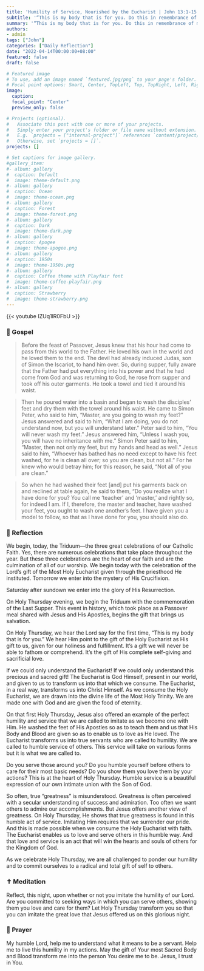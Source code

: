 ```yaml
---
title: 'Humility of Service, Nourished by the Eucharist | John 13:1-15'
subtitle: '“This is my body that is for you. Do this in remembrance of me.”  1 Cor. 11:24'
summary: '“This is my body that is for you. Do this in remembrance of me.”  1 Cor. 11:24'
authors:
- admin
tags: ["John"]
categories: ["Daily Reflection"]
date: "2022-04-14T00:00:00+08:00"
featured: false
draft: false

# Featured image
# To use, add an image named `featured.jpg/png` to your page's folder.
# Focal point options: Smart, Center, TopLeft, Top, TopRight, Left, Right, BottomLeft, Bottom, BottomRight
image:
  caption:
  focal_point: "Center"
  preview_only: false

# Projects (optional).
#   Associate this post with one or more of your projects.
#   Simply enter your project's folder or file name without extension.
#   E.g. `projects = ["internal-project"]` references `content/project/deep-learning/index.md`.
#   Otherwise, set `projects = []`.
projects: []

# Set captions for image gallery.
#gallery_item:
#- album: gallery
#  caption: Default
#  image: theme-default.png
#- album: gallery
#  caption: Ocean
#  image: theme-ocean.png
#- album: gallery
#  caption: Forest
#  image: theme-forest.png
#- album: gallery
#  caption: Dark
#  image: theme-dark.png
#- album: gallery
#  caption: Apogee
#  image: theme-apogee.png
#- album: gallery
#  caption: 1950s
#  image: theme-1950s.png
#- album: gallery
#  caption: Coffee theme with Playfair font
#  image: theme-coffee-playfair.png
#- album: gallery
#  caption: Strawberry
#  image: theme-strawberry.png
---
```


{{< youtube IZUq1lR0FbU >}}

### :love_letter: Gospel
> Before the feast of Passover, Jesus knew that his hour had come to pass from this world to the Father. He loved his own in the world and he loved them to the end. The devil had already induced Judas, son of Simon the Iscariot, to hand him over. So, during supper, fully aware that the Father had put everything into his power and that he had come from God and was returning to God, he rose from supper and took off his outer garments. He took a towel and tied it around his waist.

> Then he poured water into a basin and began to wash the disciples’ feet and dry them with the towel around his waist. He came to Simon Peter, who said to him, “Master, are you going to wash my feet?” Jesus answered and said to him, “What I am doing, you do not understand now, but you will understand later.” Peter said to him, “You will never wash my feet.” Jesus answered him, “Unless I wash you, you will have no inheritance with me.” Simon Peter said to him, “Master, then not only my feet, but my hands and head as well.” Jesus said to him, “Whoever has bathed has no need except to have his feet washed, for he is clean all over; so you are clean, but not all.” For he knew who would betray him; for this reason, he said, “Not all of you are clean.”

> So when he had washed their feet [and] put his garments back on and reclined at table again, he said to them, “Do you realize what I have done for you? You call me ‘teacher’ and ‘master,’ and rightly so, for indeed I am. If I, therefore, the master and teacher, have washed your feet, you ought to wash one another’s feet. I have given you a model to follow, so that as I have done for you, you should also do.

### :speech_balloon: Reflection
We begin, today, the Triduum—the three great celebrations of our Catholic Faith.  Yes, there are numerous celebrations that take place throughout the year.  But these three celebrations are the heart of our faith and are the culmination of all of our worship.  We begin today with the celebration of the Lord’s gift of the Most Holy Eucharist given through the priesthood He instituted.  Tomorrow we enter into the mystery of His Crucifixion.  

Saturday after sundown we enter into the glory of His Resurrection.

On Holy Thursday evening, we begin the Triduum with the commemoration of the Last Supper.  This event in history, which took place as a Passover meal shared with Jesus and His Apostles, begins the gift that brings us salvation.

On Holy Thursday, we hear the Lord say for the first time, “This is my body that is for you.”  We hear Him point to the gift of the Holy Eucharist as His gift to us, given for our holiness and fulfillment.  It’s a gift we will never be able to fathom or comprehend.  It’s the gift of His complete self-giving and sacrificial love.

If we could only understand the Eucharist!  If we could only understand this precious and sacred gift!  The Eucharist is God Himself, present in our world, and given to us to transform us into that which we consume.  The Eucharist, in a real way, transforms us into Christ Himself.  As we consume the Holy Eucharist, we are drawn into the divine life of the Most Holy Trinity.  We are made one with God and are given the food of eternity.

On that first Holy Thursday, Jesus also offered an example of the perfect humility and service that we are called to imitate as we become one with Him.  He washed the feet of His Apostles so as to teach them and us that His Body and Blood are given so as to enable us to love as He loved.  The Eucharist transforms us into true servants who are called to humility.  We are called to humble service of others.  This service will take on various forms but it is what we are called to.  

Do you serve those around you?  Do you humble yourself before others to care for their most basic needs?  Do you show them you love them by your actions?  This is at the heart of Holy Thursday.  Humble service is a beautiful expression of our own intimate union with the Son of God.

So often, true “greatness” is misunderstood.  Greatness is often perceived with a secular understanding of success and admiration.  Too often we want others to admire our accomplishments.  But Jesus offers another view of greatness.  On Holy Thursday, He shows that true greatness is found in this humble act of service.  Imitating Him requires that we surrender our pride.  And this is made possible when we consume the Holy Eucharist with faith.  The Eucharist enables us to love and serve others in this humble way.  And that love and service is an act that will win the hearts and souls of others for the Kingdom of God.

As we celebrate Holy Thursday, we are all challenged to ponder our humility and to commit ourselves to a radical and total gift of self to others.  

### :latin_cross: Meditation
Reflect, this night, upon whether or not you imitate the humility of our Lord.  Are you committed to seeking ways in which you can serve others, showing them you love and care for them?  Let Holy Thursday transform you so that you can imitate the great love that Jesus offered us on this glorious night.

### :pray: Prayer
My humble Lord, help me to understand what it means to be a servant.  Help me to live this humility in my actions.  May the gift of Your most Sacred Body and Blood transform me into the person You desire me to be.  Jesus, I trust in You.
